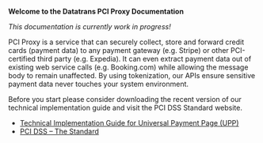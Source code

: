 **Welcome to the Datatrans PCI Proxy Documentation**

_This documentation is currently work in progress!_

PCI Proxy is a service that can securely collect, store and forward credit cards (payment data) to any payment gateway (e.g. Stripe) or other PCI-certified third party (e.g. Expedia). It can even extract payment data out of existing web service calls (e.g. Booking.com) while allowing the message body to remain unaffected. By using tokenization, our APIs ensure sensitive payment data never touches your system environment.

Before you start please consider downloading the recent version of our technical implementation guide and visit the PCI DSS Standard website.

* [Technical Implementation Guide for Universal Payment Page (UPP)](https://pilot.datatrans.biz/showcase/doc/Technical_Implementation_Guide.pdf)
* [PCI DSS – The Standard](https://www.pcisecuritystandards.org/security_standards/documents.php)

<!--

For full documentation visit [mkdocs.org](http://mkdocs.org).

## Commands

* `mkdocs new [dir-name]` - Create a new project.
* `mkdocs serve` - Start the live-reloading docs server.
* `mkdocs build` - Build the documentation site.
* `mkdocs help` - Print this help message.

## Project layout

    mkdocs.yml    # The configuration file.
    docs/
        index.md  # The documentation homepage.
        ...       # Other markdown pages, images and other files.

-->
